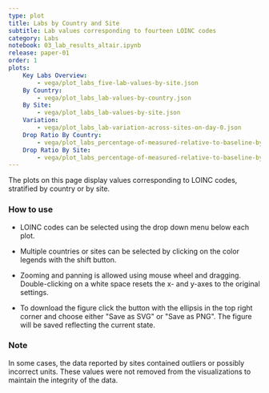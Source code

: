 ```yaml
---
type: plot
title: Labs by Country and Site
subtitle: Lab values corresponding to fourteen LOINC codes
category: Labs
notebook: 03_lab_results_altair.ipynb
release: paper-01
order: 1
plots:
    Key Labs Overview:
        - vega/plot_labs_five-lab-values-by-site.json
    By Country:
        - vega/plot_labs_lab-values-by-country.json
    By Site:
        - vega/plot_labs_lab-values-by-site.json
    Variation:
        - vega/plot_labs_lab-variation-across-sites-on-day-0.json
    Drop Ratio By Country:
        - vega/plot_labs_percentage-of-measured-relative-to-baseline-by-country.json
    Drop Ratio By Site:
        - vega/plot_labs_percentage-of-measured-relative-to-baseline-by-site.json
---
```


The plots on this page display values corresponding to LOINC codes, stratified by country or by site.

### How to use

- LOINC codes can be selected using the drop down menu below each plot.

- Multiple countries or sites can be selected by clicking on the color legends with the shift button.

- Zooming and panning is allowed using mouse wheel and dragging. Double-clicking on a white space resets the x- and y-axes to the original settings.

- To download the figure click the button with the ellipsis in the top right corner and choose either "Save as SVG" or "Save as PNG". The figure will be saved reflecting the current state.

### Note

In some cases, the data reported by sites contained outliers or possibly incorrect units. These values were not removed from the visualizations to maintain the integrity of the data.